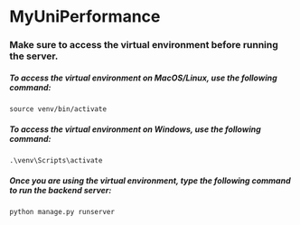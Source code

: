 # MyUniPerformance

### Make sure to access the virtual environment before running the server.

##### To access the virtual environment on MacOS/Linux, use the following command:
```source venv/bin/activate```

##### To access the virtual environment on Windows, use the following command:
```.\venv\Scripts\activate```

##### Once you are using the virtual environment, type the following command to run the backend server:
```python manage.py runserver```
